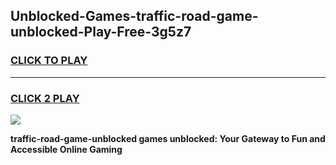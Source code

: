 
## Unblocked-Games-traffic-road-game-unblocked-Play-Free-3g5z7
<h3>
<a href="https://premium76.site?title=traffic-road-game-unblocked&ref=18A1">CLICK TO PLAY</a></h3>
<hr>

<h3>
<a href="https://premium76.site?title=traffic-road-game-unblocked&ref=18A1">CLICK 2 PLAY</a>
  
</h3>

<a href="https://premium76.site?title=traffic-road-game-unblocked&ref=18A1"><img src="https://clearcache.store/games.png"></a>


**traffic-road-game-unblocked games unblocked: Your Gateway to Fun and Accessible Online Gaming**
